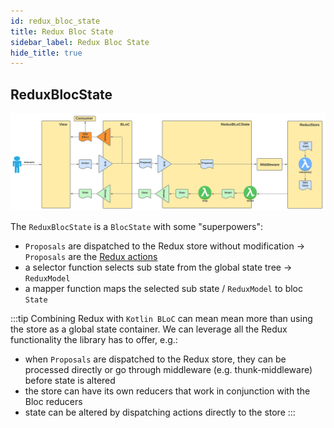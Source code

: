 ```yaml
---
id: redux_bloc_state
title: Redux Bloc State
sidebar_label: Redux Bloc State
hide_title: true
---
```


## ReduxBlocState

![Bloc Redux](../../../static/img/BLoC%20Architecture%20-%20ReduxBLoCState.svg)

The `ReduxBlocState` is a `BlocState` with some "superpowers":
- `Proposals` are dispatched to the Redux store without modification -> `Proposals` are the [Redux actions](https://redux.js.org/tutorials/fundamentals/part-3-state-actions-reducers)
- a selector function selects sub state from the global state tree -> `ReduxModel`
- a mapper function maps the selected sub state / `ReduxModel` to bloc `State` 

:::tip
Combining Redux with `Kotlin BLoC` can mean mean more than using the store as a global state container. We can leverage all the Redux functionality the library has to offer, e.g.:
- when `Proposals` are dispatched to the Redux store, they can be processed directly or go through middleware (e.g. thunk-middleware) before state is altered
- the store can have its own reducers that work in conjunction with the Bloc reducers
- state can be altered by dispatching actions directly to the store
:::
